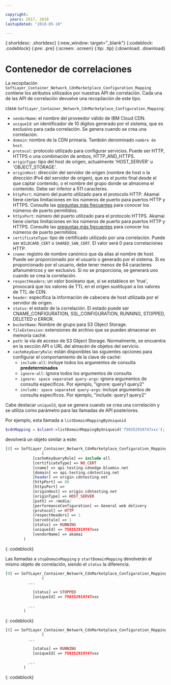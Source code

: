 ```yaml
---

copyright:
  years: 2017, 2018
lastupdated: "2018-05-10"

---
```


{:shortdesc: .shortdesc}
{:new_window: target="_blank"}
{:codeblock: .codeblock}
{:pre: .pre}
{:screen: .screen}
{:tip: .tip}
{:download: .download}  

# Contenedor de correlaciones  
La recopilación `SoftLayer_Container_Network_CdnMarketplace_Configuration_Mapping` contiene los atributos utilizados por nuestras API de correlación. Cada una de las API de correlación devuelve una recopilación de este tipo.

clase `SoftLayer_Container_Network_CdnMarketplace_Configuration_Mapping`:

* `vendorName`: el nombre del proveedor válido de IBM Cloud CDN.
* `uniqueId`: un identificador de 10 dígitos generado por el sistema, que es exclusivo para cada correlación. Se genera cuando se crea una correlación.
* `domain`: nombre de la CDN primaria. También denominado `nombre de host`.
* `protocol`: protocolo utilizado para configurar servicios. Puede ser HTTP, HTTPS o una combinación de ambos, HTTP_AND_HTTPS.
* `originType`: tipo del host de origen, actualmente 'HOST_SERVER' u 'OBJECT_STORAGE'.
* `originHost`: dirección del servidor de origen (nombre de host o la dirección IPv4 del servidor de origen), que es el punto final desde el que captar contenido, o el nombre del grupo donde se almacena el contenido. Debe ser inferior a 511 caracteres.
* `httpPort`: número del puerto utilizado para el protocolo HTTP. Akamai tiene ciertas limitaciones en los números de puerto para puertos HTTP y HTTPS. Consulte las [preguntas más frecuentes](faq.html#are-there-any-restrictions-on-what-http-and-https-port-numbers-are-allowed-for-akamai-) para conocer los números de puerto permitidos.
* `httpsPort`: número del puerto utilizado para el protocolo HTTPS. Akamai tiene ciertas limitaciones en los números de puerto para puertos HTTP y HTTPS. Consulte las [preguntas más frecuentes](faq.html#are-there-any-restrictions-on-what-http-and-https-port-numbers-are-allowed-for-akamai-) para conocer los números de puerto permitidos.
* `certificateType`: tipo de certificado utilizado por una correlación. Puede ser `WILDCARD_CERT` o `SHARED_SAN_CERT`. El valor será 0 para correlaciones HTTP.
* `cname`: registro de nombre canónico que da alias al nombre de host. Puede ser proporcionado por el usuario o generado por el sistema. Si es proporcionado por el usuario, debe tener menos de 64 caracteres alfanuméricos y ser exclusivo. Si no se proporciona, se generará uno cuando se crea la correlación.
* `respectHeaders`: un valor booleano que, si se establece en 'true', provocará que los valores de TTL en el origen sustituyan a los valores de TTL de CDN.
* `header`: especifica la información de cabecera de host utilizada por el servidor de origen.
* `status`: el estado de la correlación. El estado puede ser CNAME_CONFIGURATION, SSL_CONFIGURATION, RUNNING, STOPPED, DELETED o ERROR.
* `bucketName`: Nombre de grupo para S3 Object Storage.
* `fileExtension`: extensiones de archivo que se pueden almacenar en memoria caché.
* `path`: la vía de acceso de S3 Object Storage. Normalmente, se encuentra en la sección API o URL del almacén de objetos del servicio.
* `cacheKeyQueryRule`: están disponibles las siguientes opciones para configurar el comportamiento de la clave de caché:
  * `include-all`: incluye todos los argumentos de consulta **predeterminados**
  * `ignore-all`: ignora todos los argumentos de consulta
  * `ignore: space separated query-args`: ignora argumentos de consulta específicos. Por ejemplo, "ignore: query1 query2"
  * `include: space separated query-args`: incluye argumentos de consulta específicos. Por ejemplo, "include: query1 query2"

Cabe destacar `uniqueId`, que se genera cuando se crea una correlación y se utiliza como parámetro para las llamadas de API posteriores.

Por ejemplo, esta llamada a `listDomainMappingByUniqueid`  
```php  
$cdnMapping = $client->listDomainMappingByUniqueid('750352919747xxx');  
```

devolverá un objeto similar a este:

```php  
[0] => SoftLayer_Container_Network_CdnMarketplace_Configuration_Mapping Object
                (
            [cacheKeyQueryRule] => include-all
            [certificateType] => NO_CERT
            [cname] => api-testing.cdnedge.bluemix.net
            [domain] => api-testing.cdntesting.net
            [header] => origin.cdntesting.net
            [httpPort] => 80
            [httpsPort] =>
            [originHost] => origin.cdntesting.net
            [originType] => HOST_SERVER
            [path] => /media/
            [performanceConfiguration] => General web delivery
            [protocol] => HTTP
            [respectHeaders] => 1
            [serveStale] => 1
            [status] => RUNNING
            [uniqueId] => 750352919747xxx
            [vendorName] => akamai
        )

```
{: codeblock}

Las llamadas a `stopDomainMapping` y `startDomainMapping` devolverán el mismo objeto de correlación, siendo el `status` la diferencia.

```php  
[0] => SoftLayer_Container_Network_CdnMarketplace_Configuration_Mapping Object
                (
          ...

            [status] => STOPPED
            [uniqueId] => 750352919747xxx

          ...
        )

```
{: codeblock}

```php  
[0] => SoftLayer_Container_Network_CdnMarketplace_Configuration_Mapping Object
                (
          ...

            [status] => RUNNING
            [uniqueId] => 750352919747xxx

          ...
        )

```
{: codeblock}
